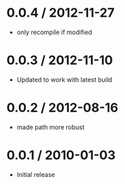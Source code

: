 
0.0.4 / 2012-11-27
==================

* only recompile if modified

0.0.3 / 2012-11-10
==================

* Updated to work with latest build

0.0.2 / 2012-08-16
==================

* made path more robust

0.0.1 / 2010-01-03
==================

* Initial release
